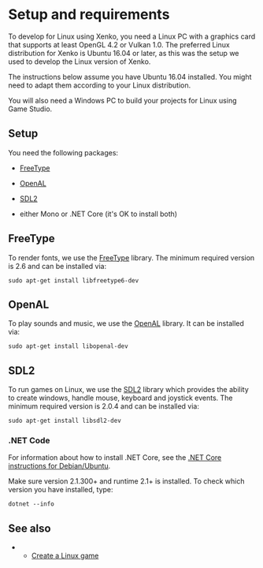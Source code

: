 # Setup and requirements

To develop for Linux using Xenko, you need a Linux PC with a graphics card that supports at least OpenGL 4.2 or Vulkan 1.0. The preferred Linux distribution for Xenko is Ubuntu 16.04 or later, as this was the setup we used to develop the Linux version of Xenko.

The instructions below assume you have Ubuntu 16.04 installed. You might need to adapt them according to your Linux distribution.

You will also need a Windows PC to build your projects for Linux using Game Studio.

## Setup

You need the following packages:

* [FreeType](#freetype)

* [OpenAL](#openal)

* [SDL2](#sdl2)

* either Mono or .NET Core (it's OK to install both)

## FreeType

To render fonts, we use the [FreeType](https://www.freetype.org/) library. The minimum required version is 2.6 and can be installed via:

```
sudo apt-get install libfreetype6-dev
```

## OpenAL

To play sounds and music, we use the [OpenAL](https://www.openal.org/) library. It can be installed via:

```
sudo apt-get install libopenal-dev
```

## SDL2

To run games on Linux, we use the [SDL2](https://www.libsdl.org/) library which provides the ability to create windows, handle mouse, keyboard and joystick events. The minimum required version is 2.0.4 and can be installed via:

```
sudo apt-get install libsdl2-dev
```

### .NET Code

For information about how to install .NET Core, see the [.NET Core instructions for Debian/Ubuntu](https://docs.microsoft.com/en-us/dotnet/core/linux-prerequisites?tabs=netcore2x).

Make sure version 2.1.300+ and runtime 2.1+ is installed. To check which version you have installed, type:

```
dotnet --info
```

## See also

* * [Create a Linux game](create-a-linux-game.md)